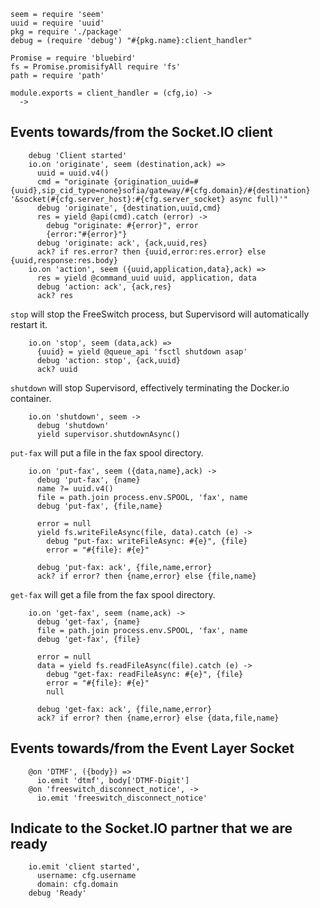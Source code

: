     seem = require 'seem'
    uuid = require 'uuid'
    pkg = require './package'
    debug = (require 'debug') "#{pkg.name}:client_handler"

    Promise = require 'bluebird'
    fs = Promise.promisifyAll require 'fs'
    path = require 'path'

    module.exports = client_handler = (cfg,io) ->
      ->

Events towards/from the Socket.IO client
----------------------------------------

        debug 'Client started'
        io.on 'originate', seem (destination,ack) =>
          uuid = uuid.v4()
          cmd = "originate {origination_uuid=#{uuid},sip_cid_type=none}sofia/gateway/#{cfg.domain}/#{destination} '&socket(#{cfg.server_host}:#{cfg.server_socket} async full)'"
          debug 'originate', {destination,uuid,cmd}
          res = yield @api(cmd).catch (error) ->
            debug "originate: #{error}", error
            {error:"#{error}"}
          debug 'originate: ack', {ack,uuid,res}
          ack? if res.error? then {uuid,error:res.error} else {uuid,response:res.body}
        io.on 'action', seem ({uuid,application,data},ack) =>
          res = yield @command_uuid uuid, application, data
          debug 'action: ack', {ack,res}
          ack? res

`stop` will stop the FreeSwitch process, but Supervisord will automatically restart it.

        io.on 'stop', seem (data,ack) =>
          {uuid} = yield @queue_api 'fsctl shutdown asap'
          debug 'action: stop', {ack,uuid}
          ack? uuid

`shutdown` will stop Supervisord, effectively terminating the Docker.io container.

        io.on 'shutdown', seem ->
          debug 'shutdown'
          yield supervisor.shutdownAsync()

`put-fax` will put a file in the fax spool directory.

        io.on 'put-fax', seem ({data,name},ack) ->
          debug 'put-fax', {name}
          name ?= uuid.v4()
          file = path.join process.env.SPOOL, 'fax', name
          debug 'put-fax', {file,name}

          error = null
          yield fs.writeFileAsync(file, data).catch (e) ->
            debug "put-fax: writeFileAsync: #{e}", {file}
            error = "#{file}: #{e}"

          debug 'put-fax: ack', {file,name,error}
          ack? if error? then {name,error} else {file,name}

`get-fax` will get a file from the fax spool directory.

        io.on 'get-fax', seem (name,ack) ->
          debug 'get-fax', {name}
          file = path.join process.env.SPOOL, 'fax', name
          debug 'get-fax', {file}

          error = null
          data = yield fs.readFileAsync(file).catch (e) ->
            debug "get-fax: readFileAsync: #{e}", {file}
            error = "#{file}: #{e}"
            null

          debug 'get-fax: ack', {file,name,error}
          ack? if error? then {name,error} else {data,file,name}

Events towards/from the Event Layer Socket
------------------------------------------

        @on 'DTMF', ({body}) =>
          io.emit 'dtmf', body['DTMF-Digit']
        @on 'freeswitch_disconnect_notice', ->
          io.emit 'freeswitch_disconnect_notice'

Indicate to the Socket.IO partner that we are ready
---------------------------------------------------

        io.emit 'client started',
          username: cfg.username
          domain: cfg.domain
        debug 'Ready'
